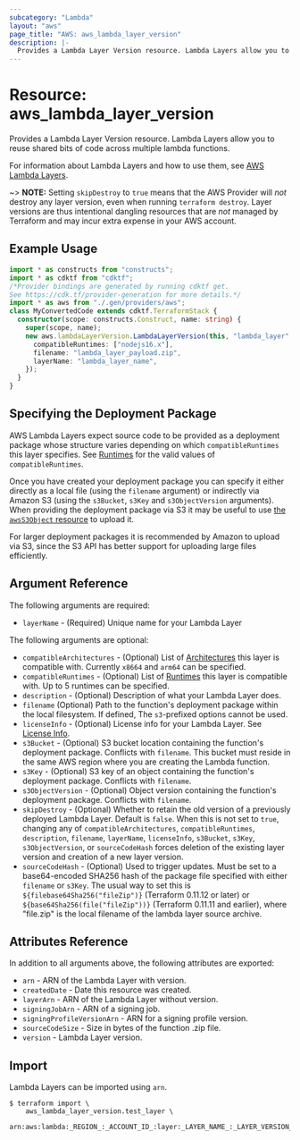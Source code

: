 ```yaml
---
subcategory: "Lambda"
layout: "aws"
page_title: "AWS: aws_lambda_layer_version"
description: |-
  Provides a Lambda Layer Version resource. Lambda Layers allow you to reuse shared bits of code across multiple lambda functions.
---
```


# Resource: aws_lambda_layer_version

Provides a Lambda Layer Version resource. Lambda Layers allow you to reuse shared bits of code across multiple lambda functions.

For information about Lambda Layers and how to use them, see [AWS Lambda Layers][1].

~> **NOTE:** Setting `skipDestroy` to `true` means that the AWS Provider will _not_ destroy any layer version, even when running `terraform destroy`. Layer versions are thus intentional dangling resources that are _not_ managed by Terraform and may incur extra expense in your AWS account.

## Example Usage

```typescript
import * as constructs from "constructs";
import * as cdktf from "cdktf";
/*Provider bindings are generated by running cdktf get.
See https://cdk.tf/provider-generation for more details.*/
import * as aws from "./.gen/providers/aws";
class MyConvertedCode extends cdktf.TerraformStack {
  constructor(scope: constructs.Construct, name: string) {
    super(scope, name);
    new aws.lambdaLayerVersion.LambdaLayerVersion(this, "lambda_layer", {
      compatibleRuntimes: ["nodejs16.x"],
      filename: "lambda_layer_payload.zip",
      layerName: "lambda_layer_name",
    });
  }
}

```

## Specifying the Deployment Package

AWS Lambda Layers expect source code to be provided as a deployment package whose structure varies depending on which `compatibleRuntimes` this layer specifies.
See [Runtimes][2] for the valid values of `compatibleRuntimes`.

Once you have created your deployment package you can specify it either directly as a local file (using the `filename` argument) or
indirectly via Amazon S3 (using the `s3Bucket`, `s3Key` and `s3ObjectVersion` arguments). When providing the deployment
package via S3 it may be useful to use [the `awsS3Object` resource](s3_object.html) to upload it.

For larger deployment packages it is recommended by Amazon to upload via S3, since the S3 API has better support for uploading large files efficiently.

## Argument Reference

The following arguments are required:

* `layerName` - (Required) Unique name for your Lambda Layer

The following arguments are optional:

* `compatibleArchitectures` - (Optional) List of [Architectures][4] this layer is compatible with. Currently `x8664` and `arm64` can be specified.
* `compatibleRuntimes` - (Optional) List of [Runtimes][2] this layer is compatible with. Up to 5 runtimes can be specified.
* `description` - (Optional) Description of what your Lambda Layer does.
* `filename` (Optional) Path to the function's deployment package within the local filesystem. If defined, The `s3`-prefixed options cannot be used.
* `licenseInfo` - (Optional) License info for your Lambda Layer. See [License Info][3].
* `s3Bucket` - (Optional) S3 bucket location containing the function's deployment package. Conflicts with `filename`. This bucket must reside in the same AWS region where you are creating the Lambda function.
* `s3Key` - (Optional) S3 key of an object containing the function's deployment package. Conflicts with `filename`.
* `s3ObjectVersion` - (Optional) Object version containing the function's deployment package. Conflicts with `filename`.
* `skipDestroy` - (Optional) Whether to retain the old version of a previously deployed Lambda Layer. Default is `false`. When this is not set to `true`, changing any of `compatibleArchitectures`, `compatibleRuntimes`, `description`, `filename`, `layerName`, `licenseInfo`, `s3Bucket`, `s3Key`, `s3ObjectVersion`, or `sourceCodeHash` forces deletion of the existing layer version and creation of a new layer version.
* `sourceCodeHash` - (Optional) Used to trigger updates. Must be set to a base64-encoded SHA256 hash of the package file specified with either `filename` or `s3Key`. The usual way to set this is `${filebase64Sha256("fileZip")}` (Terraform 0.11.12 or later) or `${base64Sha256(file("fileZip"))}` (Terraform 0.11.11 and earlier), where "file.zip" is the local filename of the lambda layer source archive.

## Attributes Reference

In addition to all arguments above, the following attributes are exported:

* `arn` - ARN of the Lambda Layer with version.
* `createdDate` - Date this resource was created.
* `layerArn` - ARN of the Lambda Layer without version.
* `signingJobArn` - ARN of a signing job.
* `signingProfileVersionArn` - ARN for a signing profile version.
* `sourceCodeSize` - Size in bytes of the function .zip file.
* `version` - Lambda Layer version.

[1]: https://docs.aws.amazon.com/lambda/latest/dg/configuration-layers.html
[2]: https://docs.aws.amazon.com/lambda/latest/dg/API_PublishLayerVersion.html#SSS-PublishLayerVersion-request-CompatibleRuntimes
[3]: https://docs.aws.amazon.com/lambda/latest/dg/API_PublishLayerVersion.html#SSS-PublishLayerVersion-request-LicenseInfo
[4]: https://docs.aws.amazon.com/lambda/latest/dg/API_PublishLayerVersion.html#SSS-PublishLayerVersion-request-CompatibleArchitectures

## Import

Lambda Layers can be imported using `arn`.

```
$ terraform import \
    aws_lambda_layer_version.test_layer \
    arn:aws:lambda:_REGION_:_ACCOUNT_ID_:layer:_LAYER_NAME_:_LAYER_VERSION_
```

<!-- cache-key: cdktf-0.17.0-pre.15 input-793280b3e1921880f3e1d6e8ed6a4a0ef581b2fcbbde6e01ff7c348750383650 -->